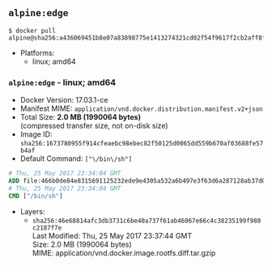 ## `alpine:edge`

```console
$ docker pull alpine@sha256:a436069451b8e07a83898775e1413274321cd02f54f9617f2cb2aff8fa2ba14e
```

-	Platforms:
	-	linux; amd64

### `alpine:edge` - linux; amd64

-	Docker Version: 17.03.1-ce
-	Manifest MIME: `application/vnd.docker.distribution.manifest.v2+json`
-	Total Size: **2.0 MB (1990064 bytes)**  
	(compressed transfer size, not on-disk size)
-	Image ID: `sha256:1673780955f914cfeaebc98ebec82f50125d0065dd559b670af03688fe57b4af`
-	Default Command: `["\/bin\/sh"]`

```dockerfile
# Thu, 25 May 2017 23:34:04 GMT
ADD file:466b0de84e8315691125232ede9e4305a532a6b497e3f63d6a287128ab37d045 in / 
# Thu, 25 May 2017 23:34:04 GMT
CMD ["/bin/sh"]
```

-	Layers:
	-	`sha256:46e68814afc3db3731c6be40a737f61ab46067e66c4c38235199f980c2187f7e`  
		Last Modified: Thu, 25 May 2017 23:37:44 GMT  
		Size: 2.0 MB (1990064 bytes)  
		MIME: application/vnd.docker.image.rootfs.diff.tar.gzip
